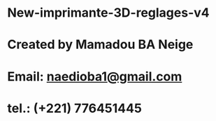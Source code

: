 # New-imprimante-3D-reglages-v4
# 
# Created by Mamadou BA Neige
# Email: naedioba1@gmail.com
# tel.: (+221) 776451445